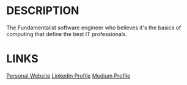 # DESCRIPTION

The Fundamentalist software engineer who believes it's the basics of computing that define the best IT professionals.

# LINKS

[Personal Website](https://www.henriquefantini.com "Personal Website")
[Linkedin Profile](https://www.linkedin.com/in/henrique-fantini/ "Linkedin Profile")
[Medium Profile](https://medium.com/@henriquefantini2 "Medium Profile")

